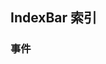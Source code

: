 <div class="demo-header">
<p class="overviewicon">
  <span class="wapi-ui-avatar wapi-form-user"/>
</p>

## IndexBar 索引

<mobile-uxlink widget-name="IndexBar"></mobile-uxlink>

</div>

### 事件

<mobile-view link="index-bar/event"></mobile-view>

<br>
